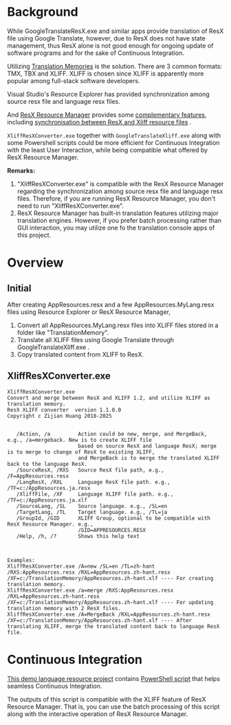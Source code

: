 # Background
While GoogleTranslateResX.exe and similar apps provide translation of ResX file using Google Translate, however, due to ResX does not have state management, thus ResX alone is not good enough for ongoing update of software programs and for the sake of Continuous Integration.

Utilizing [Translation Memories](https://learn.microsoft.com/en-us/globalization/localization/translation-memories) is the solution. There are 3 common formats: TMX, TBX and XLIFF. XLIFF is chosen since XLIFF is apparently more popular among full-stack software developers.

Visual Studio's Resource Explorer has provided synchronization among source resx file and language resx files. 

And [ResX Resource Manager](https://marketplace.visualstudio.com/items?itemName=TomEnglert.ResXManager) provides some [complementary features](https://github.com/dotnet/ResXResourceManager/tree/master/Documentation), including [synchronisation between ResX and Xliff resource files](https://github.com/dotnet/ResXResourceManager/blob/master/Documentation/Topics/Xliff.md) .

`XliffResXConverter.exe` together with `GoogleTranslateXliff.exe` along with some Powershell scripts could be more efficient for Continuous Integration with the least User Interaction, while being compatible what offered by ResX Resource Manager.

**Remarks:**
1. "XliffResXConverter.exe" is compatible with the ResX Resource Manager regarding the synchronization among source resx file and language resx files. Therefore, if you are running ResX Resource Manager, you don't need to run "XliffResXConverter.exe".
1.  ResX Resource Manager has built-in translation features utilizing major translation engines. However, if you prefer batch processing rather than GUI interaction, you may utilize one fo the translation console apps of this project.

# Overview

## Initial

After creating AppResources.resx and a few AppResources.MyLang.resx files using Resource Explorer or ResX Resource Manager,

1. Convert all AppResources.MyLang.resx files into XLIFF files stored in a folder like "TranslationMemory".
1. Translate all XLIFF files using Google Translate through GoogleTranslateXliff.exe .
1. Copy translated content from XLIFF to ResX.

## XliffResXConverter.exe

```
XliffResXConverter.exe
Convert and merge between ResX and XLIFF 1.2, and utilize XLIFF as translation memory.
ResX XLIFF converter  version 1.1.0.0
Copyright c Zijian Huang 2018-2025


   /Action, /a         Action could be new, merge, and MergeBack, e.g., /a=mergeback. New is to create XLIFF file
                       based on source ResX and language ResX; merge is to merge to change of ResX to existing XLIFF,
                       and MergeBack is to merge the translated XLIFF back to the language ResX.
   /SourceResX, /RXS   Source ResX file path, e.g., /F=AppResources.resx
   /LangResX, /RXL     Language ResX file path. e.g., /TF=c:/AppResources.ja.resx
   /XliffFile, /XF     Language XLIFF file path. e.g., /TF=c:/AppResources.ja.xlf
   /SourceLang, /SL    Source language. e.g., /SL=en
   /TargetLang, /TL    Target language. e.g., /TL=ja
   /GroupId, /GID      XLIFF Group, optional to be compatible with ResX Resource Manager. e.g.,
                       /GID=APPRESOURCES.RESX
   /Help, /h, /?       Shows this help text



Examples:
XliffResXConverter.exe /A=new /SL=en /TL=zh-hant /RXS:AppResources.resx /RXL=AppResources.zh-hant.resx /XF=c:/TranslationMemory/AppResources.zh-hant.xlf ---- For creating translation memory.
XliffResXConverter.exe /a=merge /RXS:AppResources.resx /RXL=AppResources.zh-hant.resx /XF=c:/TranslationMemory/AppResources.zh-hant.xlf ---- For updating translation memory with 2 ResX files.
XliffResXConverter.exe /A=MergeBack /RXL=AppResources.zh-hant.resx /XF=c:/TranslationMemory/AppResources.zh-hant.xlf ---- After translating XLIFF, merge the translated content back to language ResX file.
```

# Continuous Integration

[This demo language resource project](../Docs/PowerShell/Fonlow.VA.Languages/) contains [PowerShell script](../Docs/PowerShell/Fonlow.VA.Languages/MergeTranslateMerge.ps1) that helps seamless Continuous Integration.

The outputs of this script is compatible with the XLIFF feature of ResX Resource Manager. That is, you can use the batch processing of this script along with the interactive operation of ResX Resource Manager.
